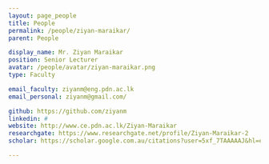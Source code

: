 ```yaml
---
layout: page_people
title: People
permalink: /people/ziyan-maraikar/
parent: People

display_name: Mr. Ziyan Maraikar
position: Senior Lecturer
avatar: /people/avatar/ziyan-maraikar.png
type: Faculty

email_faculty: ziyanm@eng.pdn.ac.lk
email_personal: ziyanm@gmail.com/

github: https://github.com/ziyanm
linkedin: #
website: http://www.ce.pdn.ac.lk/Ziyan-Maraikar
researchgate: https://www.researchgate.net/profile/Ziyan-Maraikar-2
scholar: https://scholar.google.com.au/citations?user=5xf_7TAAAAAJ&hl=en

---
```

